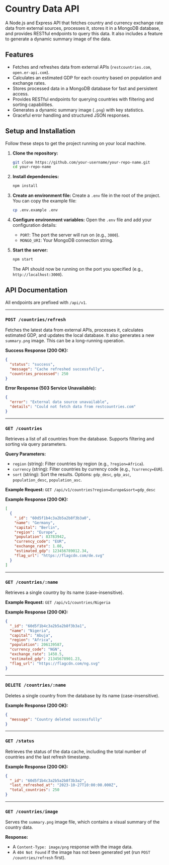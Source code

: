 # Country Data API

A Node.js and Express API that fetches country and currency exchange rate data from external sources, processes it, stores it in a MongoDB database, and provides RESTful endpoints to query this data. It also includes a feature to generate a dynamic summary image of the data.

## Features

- Fetches and refreshes data from external APIs (`restcountries.com`, `open.er-api.com`).
- Calculates an estimated GDP for each country based on population and exchange rates.
- Stores processed data in a MongoDB database for fast and persistent access.
- Provides RESTful endpoints for querying countries with filtering and sorting capabilities.
- Generates a dynamic summary image (`.png`) with key statistics.
- Graceful error handling and structured JSON responses.

## Setup and Installation

Follow these steps to get the project running on your local machine.

1.  **Clone the repository:**
    ```bash
    git clone https://github.com/your-username/your-repo-name.git
    cd your-repo-name
    ```

2.  **Install dependencies:**
    ```bash
    npm install
    ```

3.  **Create an environment file:**
    Create a `.env` file in the root of the project. You can copy the example file:
    ```bash
    cp .env.example .env
    ```

4.  **Configure environment variables:**
    Open the `.env` file and add your configuration details:
    -   `PORT`: The port the server will run on (e.g., `3000`).
    -   `MONGO_URI`: Your MongoDB connection string.

5.  **Start the server:**
    ```bash
    npm start
    ```
    The API should now be running on the port you specified (e.g., `http://localhost:3000`).

## API Documentation

All endpoints are prefixed with `/api/v1`.

---

### `POST /countries/refresh`

Fetches the latest data from external APIs, processes it, calculates estimated GDP, and updates the local database. It also generates a new `summary.png` image. This can be a long-running operation.

**Success Response (200 OK):**
```json
{
  "status": "success",
  "message": "Cache refreshed successfully",
  "countries_processed": 250
}
```

**Error Response (503 Service Unavailable):**
```json
{
  "error": "External data source unavailable",
  "details": "Could not fetch data from restcountries.com"
}
```

---

### `GET /countries`

Retrieves a list of all countries from the database. Supports filtering and sorting via query parameters.

**Query Parameters:**
-   `region` (string): Filter countries by region (e.g., `?region=Africa`).
-   `currency` (string): Filter countries by currency code (e.g., `?currency=EUR`).
-   `sort` (string): Sort the results. Options: `gdp_desc`, `gdp_asc`, `population_desc`, `population_asc`.

**Example Request:**
`GET /api/v1/countries?region=Europe&sort=gdp_desc`

**Example Response (200 OK):**
```json
[
  {
    "_id": "60d5f1b4c3a2b5a2b8f3b3a0",
    "name": "Germany",
    "capital": "Berlin",
    "region": "Europe",
    "population": 83783942,
    "currency_code": "EUR",
    "exchange_rate": 1.08,
    "estimated_gdp": 123456789012.34,
    "flag_url": "https://flagcdn.com/de.svg"
  }
]
```

---

### `GET /countries/:name`

Retrieves a single country by its name (case-insensitive).

**Example Request:**
`GET /api/v1/countries/Nigeria`

**Example Response (200 OK):**
```json
{
  "_id": "60d5f1b4c3a2b5a2b8f3b3a1",
  "name": "Nigeria",
  "capital": "Abuja",
  "region": "Africa",
  "population": 206139587,
  "currency_code": "NGN",
  "exchange_rate": 1450.5,
  "estimated_gdp": 21345678901.23,
  "flag_url": "https://flagcdn.com/ng.svg"
}
```

---

### `DELETE /countries/:name`

Deletes a single country from the database by its name (case-insensitive).

**Example Response (200 OK):**
```json
{
  "message": "Country deleted successfully"
}
```

---

### `GET /status`

Retrieves the status of the data cache, including the total number of countries and the last refresh timestamp.

**Example Response (200 OK):**
```json
{
  "_id": "60d5f1b4c3a2b5a2b8f3b3a2",
  "last_refreshed_at": "2023-10-27T10:00:00.000Z",
  "total_countries": 250
}
```

---

### `GET /countries/image`

Serves the `summary.png` image file, which contains a visual summary of the country data.

**Response:**
-   A `Content-Type: image/png` response with the image data.
-   A `404 Not Found` if the image has not been generated yet (run `POST /countries/refresh` first).